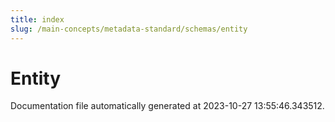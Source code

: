 ```yaml
---
title: index
slug: /main-concepts/metadata-standard/schemas/entity
---
```


# Entity

Documentation file automatically generated at 2023-10-27 13:55:46.343512.
